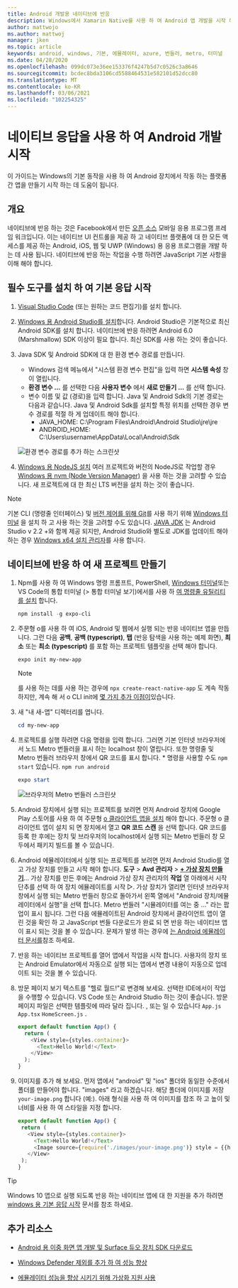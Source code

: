 ```yaml
---
title: Android 개발용 네이티브에 반응
description: Windows에서 Xamarin Native를 사용 하 여 Android 앱 개발을 시작 하세요.
author: mattwojo
ms.author: mattwoj
manager: jken
ms.topic: article
keywords: android, windows, 기본, 에뮬레이터, azure, 번들러, metro, 터미널
ms.date: 04/28/2020
ms.openlocfilehash: 099dc073e36ee153376f4247b5d7c0526c3a8646
ms.sourcegitcommit: bcdec8bda3106cd5588464531e582101d52dcc80
ms.translationtype: MT
ms.contentlocale: ko-KR
ms.lasthandoff: 03/06/2021
ms.locfileid: "102254325"
---
```

# <a name="get-started-developing-for-android-using-react-native"></a>네이티브 응답을 사용 하 여 Android 개발 시작

이 가이드는 Windows의 기본 동작을 사용 하 여 Android 장치에서 작동 하는 플랫폼 간 앱을 만들기 시작 하는 데 도움이 됩니다.

## <a name="overview"></a>개요

네이티브에 반응 하는 것은 Facebook에서 만든 [오픈 소스](https://github.com/facebook/react-native) 모바일 응용 프로그램 프레임 워크입니다. 이는 네이티브 UI 컨트롤을 제공 하 고 네이티브 플랫폼에 대 한 모든 액세스를 제공 하는 Android, iOS, 웹 및 UWP (Windows) 용 응용 프로그램을 개발 하는 데 사용 됩니다. 네이티브에 반응 하는 작업을 수행 하려면 JavaScript 기본 사항을 이해 해야 합니다.

## <a name="get-started-with-react-native-by-installing-required-tools"></a>필수 도구를 설치 하 여 기본 응답 시작

1. [Visual Studio Code](https://code.visualstudio.com) (또는 원하는 코드 편집기)를 설치 합니다.

2. [Windows 용 Android Studio를 설치](https://developer.android.com/studio)합니다. Android Studio은 기본적으로 최신 Android SDK를 설치 합니다. 네이티브에 반응 하려면 Android 6.0 (Marshmallow) SDK 이상이 필요 합니다. 최신 SDK를 사용 하는 것이 좋습니다.

3. Java SDK 및 Android SDK에 대 한 환경 변수 경로를 만듭니다.
    - Windows 검색 메뉴에서 "시스템 환경 변수 편집"을 입력 하면 **시스템 속성** 창이 열립니다.
    - **환경 변수 ...** 를 선택한 다음 **사용자 변수** 에서 **새로 만들기 ...** 를 선택 합니다.
    - 변수 이름 및 값 (경로)을 입력 합니다. Java 및 Android Sdk의 기본 경로는 다음과 같습니다. Java 및 Android Sdk를 설치할 특정 위치를 선택한 경우 변수 경로를 적절 하 게 업데이트 해야 합니다.
        - JAVA_HOME: C:\Program Files\Android\Android Studio\jre\jre
        - ANDROID_HOME: C:\Users\username\AppData\Local\Android\Sdk

    ![환경 변수 경로를 추가 하는 스크린샷](../images/add-environmental-variable-path.png)

4. [Windows 용 NodeJS 설치](https://nodejs.org/en/) 여러 프로젝트와 버전의 NodeJS로 작업할 경우 [Windows 용 nvm (Node Version Manager)](https://github.com/coreybutler/nvm-windows#node-version-manager-nvm-for-windows) 을 사용 하는 것을 고려할 수 있습니다. 새 프로젝트에 대 한 최신 LTS 버전을 설치 하는 것이 좋습니다.

> [!NOTE]
> 기본 CLI (명령줄 인터페이스) 및 [버전 제어를 위해 Git](https://git-scm.com/downloads)를 사용 하기 위해 [Windows 터미널](https://www.microsoft.com/p/windows-terminal-preview/9n0dx20hk701?activetab=pivot:overviewtab) 을 설치 하 고 사용 하는 것을 고려할 수도 있습니다. [JAVA JDK](https://www.oracle.com/java/technologies/javase-downloads.html) 는 Android Studio v 2.2 +와 함께 제공 되지만, Android Studio와 별도로 JDK를 업데이트 해야 하는 경우 [Windows x64 설치 관리자](https://www.oracle.com/java/technologies/javase-jdk14-downloads.html)를 사용 합니다.

## <a name="create-a-new-project-with-react-native"></a>네이티브에 반응 하 여 새 프로젝트 만들기

1. Npm를 사용 하 여 Windows 명령 프롬프트, PowerShell, [Windows 터미널](https://www.microsoft.com/p/windows-terminal-preview/9n0dx20hk701?activetab=pivot:overviewtab)또는 VS Code의 통합 터미널 (> 통합 터미널 보기)에서를 사용 하 [여 명령줄 유틸리티를 설치](https://docs.expo.io/versions/latest/) 합니다.

    ```powershell
    npm install -g expo-cli
    ```

2. 주문형 o를 사용 하 여 iOS, Android 및 웹에서 실행 되는 반응 네이티브 앱을 만듭니다. 그런 다음 **공백**, **공백 (typescript)**, **탭** (반응 탐색을 사용 하는 예제 화면), **최소** 또는 **최소 (typescript)** 를 포함 하는 프로젝트 템플릿을 선택 해야 합니다.

    ```powershell
    expo init my-new-app
    ```

    > [!NOTE]
    > 를 사용 하는 데를 사용 하는 경우에 `npx create-react-native-app` 도 계속 작동 하지만, 계속 해 서 o CLI init에 [몇 가지 추가 이점이](https://github.com/react-native-community/discussions-and-proposals/issues/23)있습니다.

3. 새 "내 새-앱" 디렉터리를 엽니다.

    ```powershell
    cd my-new-app
    ```

4. 프로젝트를 실행 하려면 다음 명령을 입력 합니다. 그러면 기본 인터넷 브라우저에서 노드 Metro 번들러을 표시 하는 localhost 창이 열립니다. 또한 명령줄 및 Metro 번들러 브라우저 창에서 QR 코드를 표시 합니다. * 명령을 사용할 수도 `npm start` 있습니다. `npm run android`

     ```powershell
    expo start
    ```

    ![브라우저의 Metro 번들러 스크린샷](../images/metro-bundler.png)

5. Android 장치에서 실행 되는 프로젝트를 보려면 먼저 Android 장치에 Google Play 스토어를 사용 하 여 주문형 [o 클라이언트 앱을 설치](https://play.google.com/store/apps/details?id=host.exp.exponent&hl=en_US) 해야 합니다. 주문형 o 클라이언트 앱이 설치 되 면 장치에서 열고 **QR 코드 스캔** 을 선택 합니다. QR 코드를 등록 한 후에는 장치 및 브라우저의 localhost에서 실행 되는 Metro 번들러 창 모두에서 패키지 빌드를 볼 수 있습니다.

6. Android 에뮬레이터에서 실행 되는 프로젝트를 보려면 먼저 Android Studio를 열고 가상 장치를 만들고 시작 해야 합니다. **도구**  >  **Avd 관리자**  >  **[+ 가상 장치 만들기](https://developer.android.com/studio/run/managing-avds#createavd)**... 가상 장치를 만든 후에는 Android 가상 장치 관리자의 **작업** 열 아래에서 시작 단추를 선택 하 여 장치 에뮬레이트를 시작 ▷. 가상 장치가 열리면 인터넷 브라우저 창에서 실행 되는 Metro 번들러 창으로 돌아가서 왼쪽 열에서 "Android 장치/에뮬레이터에서 실행"을 선택 합니다. Metro 번들러 "시뮬레이터를 여는 중 ..." 라는 팝업이 표시 됩니다. 그런 다음 에뮬레이트된 Android 장치에서 클라이언트 앱이 열린 것을 확인 하 고 JavaScript 번들 다운로드가 완료 되 면 반응 하는 네이티브 앱이 표시 되는 것을 볼 수 있습니다. 문제가 발생 하는 경우에 [는 Android 에뮬레이터 문서를](https://docs.expo.io/workflow/android-studio-emulator/)참조 하세요.

7. 반응 하는 네이티브 프로젝트를 열어 앱에서 작업을 시작 합니다. 사용자의 장치 또는 Android Emulator에서 자동으로 실행 되는 앱에서 변경 내용이 자동으로 업데이트 되는 것을 볼 수 있습니다.

8. 방문 페이지 보기 텍스트를 "헬로 월드!"로 변경해 보세요. 선택한 IDE에서이 작업을 수행할 수 있습니다. VS Code 또는 Android Studio 하는 것이 좋습니다. 방문 페이지 파일은 선택한 템플릿에 따라 달라 집니다. , 또는 일 수 있습니다 `App.js` `App.tsx` `HomeScreen.js` .

    ```typescript
    export default function App() {
      return (
        <View style={styles.container}>
          <Text>Hello World!</Text>
        </View>
      );
    }
    ```

9. 이미지를 추가 해 보세요. 먼저 앱에서 "android" 및 "ios" 폴더와 동일한 수준에서 폴더를 만들어야 합니다. "images" 라고 하겠습니다. 해당 폴더에 이미지를 저장 `your-image.png` 합니다 (예:). 아래 형식을 사용 하 여 이미지를 참조 하 고 높이 및 너비를 사용 하 여 스타일을 지정 합니다.

     ```typescript
    export default function App() {
      return (
        <View style={styles.container}>
          <Text>Hello World!</Text>
          <Image source={require('./images/your-image.png')} style = {{height: 200, width: 250, }} />
        </View>
      );
    }
    ```

> [!TIP]
> Windows 10 앱으로 실행 되도록 반응 하는 네이티브 앱에 대 한 지원을 추가 하려면 [windows 용 기본 응답 시작](https://microsoft.github.io/react-native-windows/docs/getting-started) 문서를 참조 하세요.

## <a name="additional-resources"></a>추가 리소스

- [Android 용 이중 화면 앱 개발 및 Surface 듀오 장치 SDK 다운로드](/dual-screen/android/)

- [Windows Defender 제외를 추가 하 여 성능 향상](defender-settings.md)

- [에뮬레이터 성능을 향상 시키기 위해 가상화 지원 사용](emulator.md#enable-virtualization-support)